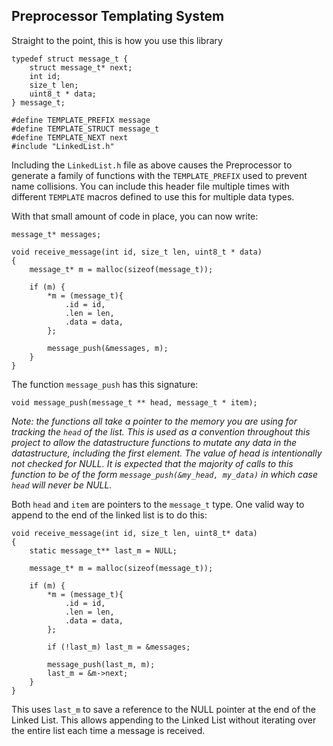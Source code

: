 Preprocessor Templating System
------------------------------

Straight to the point, this is how you use this library

    typedef struct message_t {
        struct message_t* next;
        int id;
        size_t len;
        uint8_t * data;
    } message_t;

    #define TEMPLATE_PREFIX message
    #define TEMPLATE_STRUCT message_t
    #define TEMPLATE_NEXT next
    #include "LinkedList.h"

Including the `LinkedList.h` file as above causes the Preprocessor to generate a family of functions with the `TEMPLATE_PREFIX` used to prevent name collisions. You can include this header file multiple times with different `TEMPLATE` macros defined to use this for multiple data types.

With that small amount of code in place, you can now write:

    message_t* messages;
    
    void receive_message(int id, size_t len, uint8_t * data)
    {
        message_t* m = malloc(sizeof(message_t));

        if (m) {
            *m = (message_t){
                .id = id,
                .len = len,
                .data = data,
            };

            message_push(&messages, m);
        }
    }

The function `message_push` has this signature:

    void message_push(message_t ** head, message_t * item);

_Note: the functions all take a pointer to the memory you are using for tracking the `head` of the list. This is used as a convention throughout this project to allow the datastructure functions to mutate any data in the datastructure, including the first element. The value of head is intentionally not checked for NULL. It is expected that the majority of calls to this function to be of the form `message_push(&my_head, my_data)` in which case `head` will never be NULL._

Both `head` and `item` are pointers to the `message_t` type. One valid way to append to the end of the linked list is to do this:

    void receive_message(int id, size_t len, uint8_t* data)
    {
        static message_t** last_m = NULL;

        message_t* m = malloc(sizeof(message_t));

        if (m) {
            *m = (message_t){
                .id = id,
                .len = len,
                .data = data,
            };

            if (!last_m) last_m = &messages;

            message_push(last_m, m);
            last_m = &m->next;
        }
    }

This uses `last_m` to save a reference to the NULL pointer at the end of the Linked List. This allows appending to the Linked List without iterating over the entire list each time a message is received.


